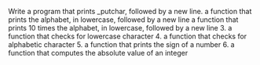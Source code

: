 Write a program that prints _putchar, followed by a new line.
 a function that prints the alphabet, in lowercase, followed by a new line
a function that prints 10 times the alphabet, in lowercase, followed by a new line
3. a function that checks for lowercase character
4. a function that checks for alphabetic character
5.  a function that prints the sign of a number
6.  a function that computes the absolute value of an integer
